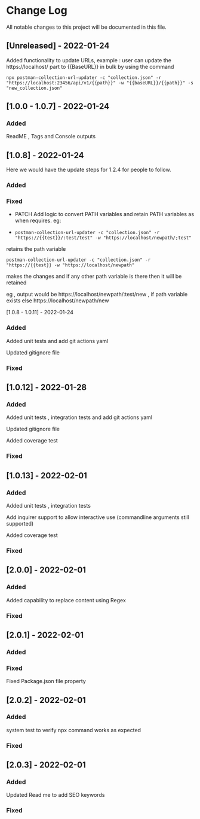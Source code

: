 
  
# Change Log
All notable changes to this project will be documented in this file.
 
 
## [Unreleased] - 2022-01-24
 
Added functionality to update URLs, example : user can update the https://localhost/ part to {{BaseURL}} in bulk by using the command 

    npx postman-collection-url-updater -c "collection.json" -r "https://localhost:23456/api/v1/{{path}}" -w "{{baseURL}}/{{path}}" -s "new_collection.json"

## [1.0.0 - 1.0.7] - 2022-01-24


### Added

ReadME , Tags and Console outputs

## [1.0.8] - 2022-01-24
  
Here we would have the update steps for 1.2.4 for people to follow.
 
### Added
 
### Fixed
 
-  PATCH Add logic to convert PATH variables and retain PATH variables as when requires. eg: 
- 
      postman-collection-url-updater -c "collection.json" -r "https://{{test}}/:test/test" -w "https://localhost/newpath/;test"

retains the path variable 

    postman-collection-url-updater -c "collection.json" -r "https://{{test}} -w "https://localhost/newpath"

makes the changes and if any other path variable is there then it will be retained

eg , output would be https://localhost/newpath/:test/new , if path variable exists else https://localhost/newpath/new
 
[1.0.8 - 1.0.11] - 2022-01-24

### Added

Added unit tests and add git actions yaml

Updated gitignore file

### Fixed
 
## [1.0.12] - 2022-01-28
 
### Added

 Added unit tests , integration tests and add git actions yaml

 Updated gitignore file
 
 Added coverage test

### Fixed

## [1.0.13] - 2022-02-01
 
### Added

 Added unit tests , integration tests 

 Add inquirer support to allow interactive use (commandline arguments still supported)
 
 Added coverage test

### Fixed

## [2.0.0] - 2022-02-01
 
### Added

Added capability to replace content using Regex

### Fixed

## [2.0.1] - 2022-02-01
 
### Added

### Fixed

Fixed Package.json file property

## [2.0.2] - 2022-02-01
 
### Added

system test to verify npx command works as expected

### Fixed

## [2.0.3] - 2022-02-01
 
### Added

Updated Read me to add SEO keywords

### Fixed

